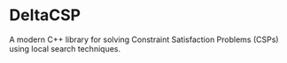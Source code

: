 # DeltaCSP
A modern C++ library for solving Constraint Satisfaction Problems (CSPs) using local search techniques.
